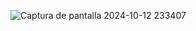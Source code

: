 ![Captura de pantalla 2024-10-12 233407](https://github.com/user-attachments/assets/f8668265-ece2-42b3-a58c-e5730698c6ce)
